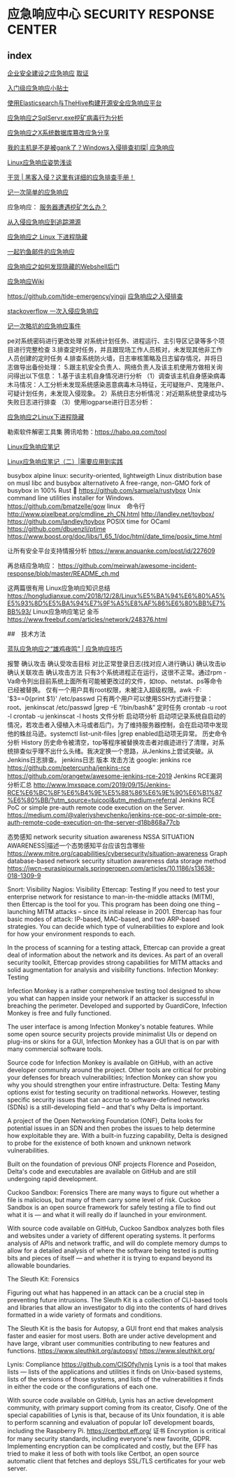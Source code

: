# 应急响应中心 SECURITY RESPONSE CENTER

## index

[企业安全建设之应急响应](https://www.freebuf.com/articles/es/249593.html)
[取证](doc\sec\sec.tools.forensicCollection.取证.md)

[入门级应急响应小贴士](https://www.freebuf.com/articles/es/238170.html)

[使用Elasticsearch与TheHive构建开源安全应急响应平台](https://www.freebuf.com/articles/es/203538.html)

[应急响应之SqlServr.exe挖矿病毒行为分析](https://www.freebuf.com/articles/system/236927.html)

[应急响应之X系统数据库篡改应急分享](https://www.freebuf.com/articles/web/236766.html)

[我的主机是不是被gank了？Windows入侵排查初探| 应急响应](https://www.freebuf.com/articles/system/238860.html)

[Linux应急响应姿势浅谈](http://3ms.huawei.com/hi/group/2034125/file_10823427.html?for_statistic_from=my_group_file)

[干货 | 黑客入侵？这里有详细的应急排查手册！](https://www.leiphone.com/news/201706/oCidY2C8IPHt82mF.html)

[记一次简单的应急响应](https://www.freebuf.com/articles/web/242574.html)

应急响应：
[服务器遭遇挖矿怎么办？](https://www.freebuf.com/articles/es/242323.html)

[从入侵应急响应到追踪溯源](https://www.freebuf.com/articles/web/249206.html)

[应急响应之 Linux 下进程隐藏](https://www.anquanke.com/post/id/226285)

[一起钓鱼邮件的应急响应](https://www.freebuf.com/articles/system/256049.html)

[应急响应之如何发现隐藏的Webshell后门](https://www.freebuf.com/vuls/256214.html)

[应急响应Wiki](https://www.yuque.com/tidesec/emergency)

https://github.com/tide-emergency/yingji
[应急响应之入侵排查](https://www.freebuf.com/articles/system/260724.html)

[stackoverflow 一次入侵应急响应](https://stackoverflow.blog/2021/01/25/a-deeper-dive-into-our-may-2019-security-incident/)

[记一次略坑的应急响应事件](https://www.freebuf.com/articles/web/259677.html)

pe对系统密码进行更改处理
对系统计划任务、进程运行、主引导区记录等多个项目进行完整检查
3.排查定时任务，并且跟现场工作人员核对，未发现其他非工作人员创建的定时任务
4.排查系统防火墙，日志审核策略及日志留存情况，并将日志做导出备份处理：
5.跟主机安全负责人、网络负责人及该主机使用方做相关询问得出以下信息：
1.基于该主机自身情况进行分析
（1）调查该主机自身感染病毒木马情况：人工分析未发现系统感染恶意病毒木马特征，无可疑账户、克隆账户、可疑计划任务，未发现入侵现象。
2）系统日志分析情况：对近期系统登录成功与失败日志进行排查
（3）使用logparse进行日志分析：

[应急响应之Linux下进程隐藏](https://www.freebuf.com/articles/network/258510.html)



勒索软件解密工具集
腾讯哈勃：https://habo.qq.com/tool

[Linux应急响应笔记](https://www.freebuf.com/articles/network/248376.html) 

[Linux应急响应笔记（二）|需要应用到实践](https://www.freebuf.com/articles/others-articles/257827.html)

busybox
alpine linux:
  security-oriented, lightweigth Linux distribution base on musl libc and busybox
alternativeto
  A free-range, non-GMO fork of busybox in 100% Rust 🦀
https://github.com/samuela/rustybox
Unix command line utilities installer for Windows.
https://github.com/bmatzelle/gow
linux　命令行
http://www.pixelbeat.org/cmdline_zh_CN.html
http://landley.net/toybox/
https://github.com/landley/toybox
POSIX time for OCaml
https://github.com/dbuenzli/ptime
https://www.boost.org/doc/libs/1_65_1/doc/html/date_time/posix_time.html

让所有安全平台支持情报分析
https://www.anquanke.com/post/id/227609

再总结应急响应：
https://github.com/meirwah/awesome-incident-response/blob/master/README_ch.md

这两篇很有用
Linux应急响应知识总结
https://hongludianxue.com/2018/12/28/Linux%E5%BA%94%E6%80%A5%E5%93%8D%E5%BA%94%E7%9F%A5%E8%AF%86%E6%80%BB%E7%BB%93/
Linux应急响应笔记 金币
https://www.freebuf.com/articles/network/248376.html

##　技术方法

[蓝队应急响应之“雄鸡夜鸣” | 应急响应技巧](https://www.anquanke.com/post/id/211974)


报警
确认攻击
    确认受攻击目标
    对比正常登录日志(找对应人进行确认)
    确认攻击ip
    确认关联攻击 
确认攻击方法
    只有3个系统进程正在运行，这很不正常。通过rpm -Va命令列出目前系统上面所有可能被更改过的文件，如top、netstat、ps等命令已经被替换。
    仅有一个用户具有root权限，未被注入超级权限。awk -F: '$3==0{print $1}' /etc/passwd
    只有两个用户可以使用SSH方式进行登录：root、jenkinscat /etc/passwd |grep –E “/bin/bash&”
    定时任务
        crontab -u root -l
        crontab -u jenkinscat -l
    hosts 文件分析
    启动项分析
        启动项记录系统自启动的情况，若攻击者入侵植入木马或者后门，为了维持服务器控制，会在启动项中发现他的蛛丝马迹。systemctl list-unit-files |grep enabled启动项无异常。
    历史命令分析
        History
        历史命令被清空，top等程序被替换攻击者对痕迹进行了清理，对系统排查似乎理不出什么头绪。我决定换一个思路，从Jenkins上尝试突破。从Jenkins日志排查。
    jenkins日志
    版本 攻击方法
    google: jenkins rce
    https://github.com/petercunha/jenkins-rce
    https://github.com/orangetw/awesome-jenkins-rce-2019
    Jenkins RCE漏洞分析汇总
    http://www.lmxspace.com/2019/09/15/Jenkins-RCE%E6%BC%8F%E6%B4%9E%E5%88%86%E6%9E%90%E6%B1%87%E6%80%BB/?utm_source=tuicool&utm_medium=referral
    Jenkins RCE PoC or simple pre-auth remote code execution on the Server.
    https://medium.com/@valeriyshevchenko/jenkins-rce-poc-or-simple-pre-auth-remote-code-execution-on-the-server-d18b868a77cb

态势感知 network security situation awareness NSSA
SITUATION AWARENESS|描述一个态势感知平台应该包含哪些
https://www.mitre.org/capabilities/cybersecurity/situation-awareness
Graph database-based network security situation awareness data storage method
https://jwcn-eurasipjournals.springeropen.com/articles/10.1186/s13638-018-1309-9

Snort: Visibility
Nagios: Visibility
Ettercap: Testing
If you need to test your enterprise network for resistance to man-in-the-middle attacks (MITM), 
then Ettercap is the tool for you. This program has been doing one thing – launching MITM attacks – since its initial release in 2001.
Ettercap has four basic modes of attack: IP-based, MAC-based, and two ARP-based strategies. You can decide which type of vulnerabilities to explore and look for how your environment responds to each.

In the process of scanning for a testing attack, Ettercap can provide a great deal of information about the network and its devices. As part of an overall security toolkit, Ettercap provides strong capabilities for MITM attacks and solid augmentation for analysis and visibility functions.
Infection Monkey: Testing

Infection Monkey is a rather comprehensive testing tool designed to show you what can happen inside your network if an attacker is successful in breaching the perimeter. Developed and supported by GuardiCore, Infection Monkey is free and fully functioned.

The user interface is among Infection Monkey's notable features. While some open source security projects provide minimalist UIs or depend on plug-ins or skins for a GUI, Infection Monkey has a GUI that is on par with many commercial software tools.

Source code for Infection Monkey is available on GitHub, with an active developer community around the project. Other tools are critical for probing your defenses for breach vulnerabilities; Infection Monkey can show you why you should strengthen your entire infrastructure.
Delta: Testing
Many options exist for testing security on traditional networks. However, testing specific security issues that can accrue to software-defined networks (SDNs) is a still-developing field – and that's why Delta is important.

A project of the Open Networking Foundation (ONF), Delta looks for potential issues in an SDN and then probes the issues to help determine how exploitable they are. With a built-in fuzzing capability, Delta is designed to probe for the existence of both known and unknown network vulnerabilities.

Built on the foundation of previous ONF projects Florence and Poseidon, Delta's code and executables are available on GitHub and are still undergoing rapid development.

Cuckoo Sandbox: Forensics
There are many ways to figure out whether a file is malicious, but many of them carry some level of risk. Cuckoo Sandbox is an open source framework for safely testing a file to find out what it is — and what it will really do if launched in your environment.

With source code available on GitHub, Cuckoo Sandbox analyzes both files and websites under a variety of different operating systems. It performs analysis of APIs and network traffic, and will do complete memory dumps to allow for a detailed analysis of where the software being tested is putting bits and pieces of itself — and whether it is trying to expand beyond its allowable boundaries.

The Sleuth Kit: Forensics

Figuring out what has happened in an attack can be a crucial step in preventing future intrusions. The Sleuth Kit is a collection of CLI-based tools and libraries that allow an investigator to dig into the contents of hard drives formatted in a wide variety of formats and conditions.

The Sleuth Kit is the basis for Autopsy, a GUI front end that makes analysis faster and easier for most users. Both are under active development and have large, vibrant user communities contributing to new features and functions.
https://www.sleuthkit.org/autopsy/
https://www.sleuthkit.org/

Lynis: Compliance
https://github.com/CISOfy/lynis
Lynis is a tool that makes lists — lists of the applications and utilities it finds on Unix-based systems, lists of the versions of those systems, and lists of the vulnerabilities it finds in either the code or the configurations of each one.

With source code available on GitHub, Lynis has an active development community, with primary support coming from its creator, Cisofy. One of the special capabilities of Lynis is that, because of its Unix foundation, it is able to perform scanning and evaluation of popular IoT development boards, including the Raspberry Pi.
https://certbot.eff.org/ 证书
Encryption is critical for many security standards, including everyone's new favorite, GDPR. Implementing encryption can be complicated and costly, but the EFF has tried to make it less of both with tools like Certbot, an open source automatic client that fetches and deploys SSL/TLS certificates for your web server.

